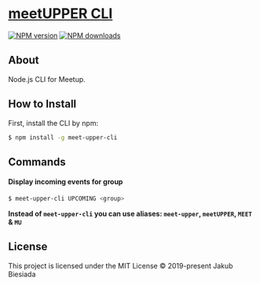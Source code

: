 # [meetUPPER CLI](https://github.com/jb1905/meet-upper-cli)

[![NPM version](http://img.shields.io/npm/v/meet-upper-cli.svg?style=flat-square)](https://www.npmjs.com/package/meet-upper-cli)
[![NPM downloads](http://img.shields.io/npm/dm/meet-upper-cli.svg?style=flat-square)](https://www.npmjs.com/package/meet-upper-cli)

## About
Node.js CLI for Meetup.

## How to Install
First, install the CLI by npm:
```bash
$ npm install -g meet-upper-cli
```

## Commands
#### Display incoming events for group
```bash
$ meet-upper-cli UPCOMING <group>
```

**Instead of `meet-upper-cli` you can use aliases: `meet-upper`, `meetUPPER`, `MEET` & `MU`**

## License
This project is licensed under the MIT License © 2019-present Jakub Biesiada
